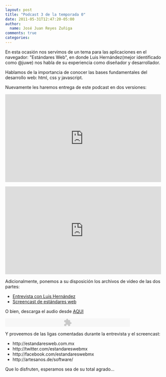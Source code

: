 ```yaml
---
layout: post
title: "Podcast 3 de la temporada 0"
date: 2011-05-31T12:47:20-05:00
author:
  name: José Juan Reyes Zuñiga
comments: true
categories: 
---
```

<p>En esta ocasión nos servimos de un tema para las aplicaciones en el navegador: "Estándares Web", en donde Luis Hernández(mejor identificado como @juwe) nos habla de su experiencia como diseñador y desarrollador.</p>
<p>Hablamos de la importancia de conocer las bases fundamentales del desarrollo web: html, css y javascript.</p>
<p>Nuevamente les haremos entrega de este podcast en dos versiones:</p>
<p><iframe src="https://player.vimeo.com/video/24452424?color=f06800" height="281" width="500" frameborder="0"></iframe></p>
<!-- more -->
<p><iframe src="https://player.vimeo.com/video/24639833?color=f06800" height="281" width="500" frameborder="0"></iframe></p>
<p>Adicionalmente, ponemos a su disposición los archivos de video de las dos partes:</p>
<ul>
<li><a href="http://s3.amazonaws.com/media.vivecodigo.org/podcast/temporada0/ViveCodigo00x03_a.mov">Entrevista con Luis Hernández</a></li>
<li><a href="http://s3.amazonaws.com/media.vivecodigo.org/podcast/temporada0/ViveCodigo00x03_b.mov">Screencast de estándares web</a></li>
</ul>
<p>O bien, descarga el audio desde <a href="http://s3.amazonaws.com/media.vivecodigo.org/podcast/temporada0/ViveCodigo00x03_a.mp3">AQUI</a></p>
<p><object width="400" height="27" classid="clsid:d27cdb6e-ae6d-11cf-96b8-444553540000" codebase="http://download.macromedia.com/pub/shockwave/cabs/flash/swflash.cab#version=6,0,40,0"><param name="flashvars" value="audioUrl=http://s3.amazonaws.com/media.vivecodigo.org/podcast/temporada0/ViveCodigo00x03_a.mp3" /><param name="quality" value="best" /><param name="src" value="http://www.google.com/reader/ui/3523697345-audio-player.swf" /><embed width="400" height="27" type="application/x-shockwave-flash" src="http://www.google.com/reader/ui/3523697345-audio-player.swf" flashvars="audioUrl=http://s3.amazonaws.com/media.vivecodigo.org/podcast/temporada0/ViveCodigo00x03_a.mp3" quality="best" /></object></p>
<p>Y proveemos de las ligas comentadas durante la entrevista y el screencast:</p>
<ul>
<li>http://estandaresweb.com.mx</li>
<li>http://twitter.com/estandareswebmx</li>
<li>http://facebook.com/estandareswebmx</li>
<li>http://artesanos.de/software/</li>
</ul>
<p>Que lo disfruten, esperamos sea de su total agrado...</p>
